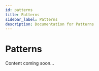 ```yaml
---
id: patterns
title: Patterns
sidebar_label: Patterns
description: Documentation for Patterns
---
```


# Patterns

Content coming soon...
